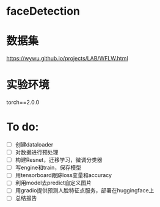 # faceDetection
# 数据集
https://wywu.github.io/projects/LAB/WFLW.html

# 实验环境
torch==2.0.0


# To do:

-[ ] 创建dataloader
-[ ] 对数据进行预处理
-[ ] 构建Resnet，迁移学习，微调分类器
-[ ] 写engine和train，保存模型
-[ ] 用tensorboard跟踪loss变量和accuracy 
-[ ] 利用model去predict自定义图片
-[ ] 用gradio提供预测人脸特征点服务，部署在huggingface上
-[ ] 总结报告